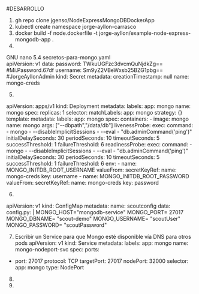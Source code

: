 #DESARROLLO
1. gh repo clone jgenso/NodeExpressMongoDBDockerApp   
2. kubectl create namespace jorge-ayllon-carrasco 
3. docker build -f node.dockerfile -t jorge-ayllon/example-node-express-mongodb-app .
4. 
  GNU nano 5.4                                                                                  secretos-para-mongo.yaml                                                                                           
apiVersion: v1
data:
  password: TWkuUGFzc3dvcmQuNjdkZg== #Mi.Password.67df
  username: Sm9yZ2VBeWxsb25BZG1pbg== #JorgeAyllonAdmin
kind: Secret
metadata:
  creationTimestamp: null
  name: mongo-creds

5.
apiVersion: apps/v1
kind: Deployment
metadata:
  labels:
    app: mongo
  name: mongo
spec:
  replicas: 1
  selector:
    matchLabels:
      app: mongo
  strategy: {}
  template:
    metadata:
      labels:
        app: mongo
    spec:
      containers:
      - image: mongo
        name: mongo
        args: ["--dbpath","/data/db"]
        livenessProbe:
          exec:
            command:
              - mongo
              - --disableImplicitSessions
              - --eval
              - "db.adminCommand('ping')"
          initialDelaySeconds: 30
          periodSeconds: 10
          timeoutSeconds: 5
          successThreshold: 1
          failureThreshold: 6
        readinessProbe:
          exec:
            command:
              - mongo
              - --disableImplicitSessions
              - --eval
              - "db.adminCommand('ping')"
          initialDelaySeconds: 30
          periodSeconds: 10
          timeoutSeconds: 5
          successThreshold: 1
          failureThreshold: 6
        env:
        - name: MONGO_INITDB_ROOT_USERNAME
          valueFrom:
            secretKeyRef:
              name: mongo-creds
              key: username
        - name: MONGO_INITDB_ROOT_PASSWORD
          valueFrom:
            secretKeyRef:
              name: mongo-creds
              key: password

6.
apiVersion: v1
kind: ConfigMap
metadata:
  name: scoutconfig
data:
  config.py: |
    MONGO_HOST="mongodb-service"
    MONGO_PORT= 27017
    MONGO_DBNAME= "scout-demo"
    MONGO_USERNAME= "scoutUser"
    MONGO_PASSWORD= "scoutPassword"
    
7. Escribir un Service para que Mongo esté disponible vía DNS para otros pods
apiVersion: v1
kind: Service
metadata:
  labels:
    app: mongo
  name: mongo-nodeport-svc
spec:
  ports:
  - port: 27017
    protocol: TCP
    targetPort: 27017
    nodePort: 32000
  selector:
    app: mongo
  type: NodePort

8.
9.
